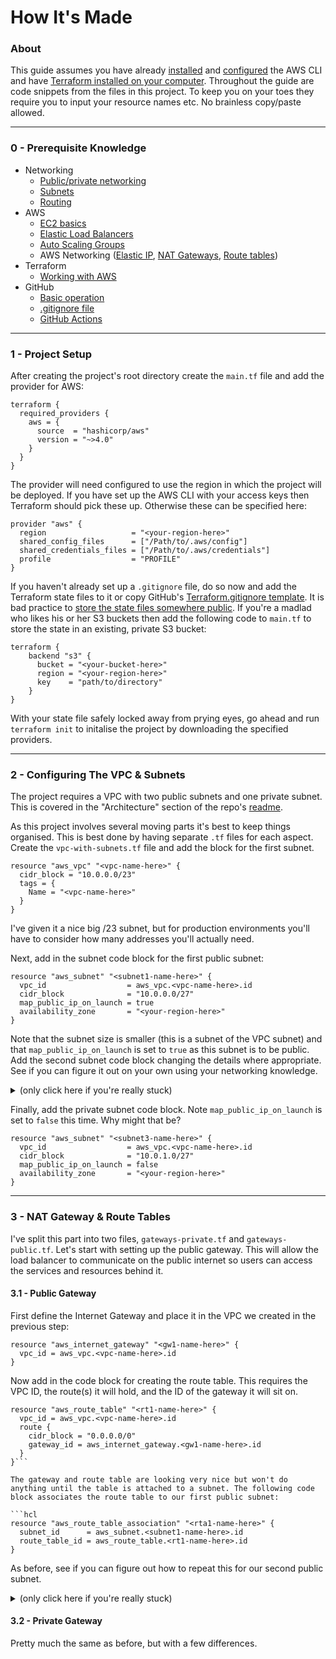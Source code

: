 # How It's Made

### About

This guide assumes you have already [installed](https://docs.aws.amazon.com/cli/latest/userguide/getting-started-install.html) and [configured](https://docs.aws.amazon.com/cli/latest/userguide/cli-chap-configure.htm) the AWS CLI and have [Terraform installed on your computer](https://developer.hashicorp.com/terraform/tutorials/aws-get-started/install-cli). Throughout the guide are code snippets from the files in this project. To keep you on your toes they require you to input your resource names etc. No brainless copy/paste allowed.

---
### 0 - Prerequisite Knowledge

- Networking
    - [Public/private networking](https://simple.wikipedia.org/wiki/IP_address)
    - [Subnets](https://www.dummies.com/article/technology/information-technology/networking/general-networking/network-administration-subnet-basics-184551/)
    - [Routing](https://www.dummies.com/article/technology/information-technology/networking/general-networking/network-basics-routers-185331/)
- AWS
    - [EC2 basics](https://docs.aws.amazon.com/AWSEC2/latest/UserGuide/concepts.html)
    - [Elastic Load Balancers](https://docs.aws.amazon.com/elasticloadbalancing/latest/userguide/what-is-load-balancing.html)
    - [Auto Scaling Groups](https://docs.aws.amazon.com/autoscaling/ec2/userguide/auto-scaling-groups.html)
    - AWS Networking ([Elastic IP](https://docs.aws.amazon.com/AWSEC2/latest/UserGuide/elastic-ip-addresses-eip.html), [NAT Gateways](https://docs.aws.amazon.com/vpc/latest/userguide/vpc-nat-gateway.html), [Route tables](https://docs.aws.amazon.com/vpc/latest/userguide/VPC_Route_Tables.html))
- Terraform
    - [Working with AWS](https://developer.hashicorp.com/terraform/tutorials/aws-get-started)
- GitHub
    - [Basic operation](https://docs.github.com/en/get-started/quickstart/hello-world)
    - [.gitignore file](https://docs.github.com/en/get-started/getting-started-with-git/ignoring-files)
    - [GitHub Actions](https://docs.github.com/en/actions/learn-github-actions/understanding-github-actions)

---

### 1 - Project Setup

After creating the project's root directory create the `main.tf` file and add the provider for AWS:

```hcl
terraform {
  required_providers {
    aws = {
      source  = "hashicorp/aws"
      version = "~>4.0"
    }
  }
}
```

The provider will need configured to use the region in which the project will be deployed. If you have set up the AWS CLI with your access keys then Terraform should pick these up. Otherwise these can be specified here:


```hcl
provider "aws" {
  region                   = "<your-region-here>"
  shared_config_files      = ["/Path/to/.aws/config"]
  shared_credentials_files = ["/Path/to/.aws/credentials"]
  profile                  = "PROFILE"
}
```

If you haven't already set up a `.gitignore` file, do so now and add the Terraform state files to it or copy GitHub's [Terraform.gitignore template](https://github.com/github/gitignore/blob/main/Terraform.gitignore). It is bad practice to [store the state files somewhere public](https://developer.hashicorp.com/terraform/language/state/sensitive-data). If you're a madlad who likes his or her S3 buckets then add the following code to `main.tf` to store the state in an existing, private S3 bucket:

```hcl
terraform {
    backend "s3" {
      bucket = "<your-bucket-here>"
      region = "<your-region-here>"
      key    = "path/to/directory"
    }
}
```

With your state file safely locked away from prying eyes, go ahead and run `terraform init` to initalise the project by downloading the specified providers.

---

### 2 - Configuring The VPC & Subnets

The project requires a VPC with two public subnets and one private subnet. This is covered in the "Architecture" section of the repo's [readme](../README.md).

As this project involves several moving parts it's best to keep things organised. This is best done by having separate `.tf` files for each aspect. Create the `vpc-with-subnets.tf` file and add the block for the first subnet.

```hcl
resource "aws_vpc" "<vpc-name-here>" {
  cidr_block = "10.0.0.0/23"
  tags = {
    Name = "<vpc-name-here>"
  }
}
```
I've given it a nice big /23 subnet, but for production environments you'll have to consider how many addresses you'll actually need.

Next, add in the subnet code block for the first public subnet:

```hcl
resource "aws_subnet" "<subnet1-name-here>" {
  vpc_id                  = aws_vpc.<vpc-name-here>.id
  cidr_block              = "10.0.0.0/27"
  map_public_ip_on_launch = true
  availability_zone       = "<your-region-here>"
}
```

Note that the subnet size is smaller (this is a subnet of the VPC subnet) and that `map_public_ip_on_launch` is set to `true` as this subnet is to be public. Add the second subnet code block changing the details where appropriate. See if you can figure it out on your own using your networking knowledge.

<details>
<summary>(only click here if you're really stuck)</summary>

The second subnet starts after the end of the first subnet. The mask is a /27 which gives us 32 addresses. Starting at address 0, the next subnet begins at 10.0.0.32. The subnet name is different to the first subnet and `map_public_ip_on_launch` is set to `true`.
```hcl
resource "aws_subnet" "<subnet2-name-here>" {
  vpc_id                  = aws_vpc.<vpc-name-here>.id
  cidr_block              = "10.0.0.32/27"
  map_public_ip_on_launch = true
  availability_zone       = "<your-region-here>"
}
```

Hopefull you're just here checking your work, if not then never mind champ you'll get it next time. I believe in you.
</details>

Finally, add the private subnet code block. Note `map_public_ip_on_launch` is set to `false` this time. Why might that be?

```hcl
resource "aws_subnet" "<subnet3-name-here>" {
  vpc_id                  = aws_vpc.<vpc-name-here>.id
  cidr_block              = "10.0.1.0/27"
  map_public_ip_on_launch = false
  availability_zone       = "<your-region-here>"
}
```
---

### 3 - NAT Gateway & Route Tables

I've split this part into two files, `gateways-private.tf` and `gateways-public.tf`. Let's start with setting up the public gateway. This will allow the load balancer to communicate on the public internet so users can access the services and resources behind it.

#### 3.1 - Public Gateway

First define the Internet Gateway and place it in the VPC we created in the previous step:

```hcl
resource "aws_internet_gateway" "<gw1-name-here>" {
  vpc_id = aws_vpc.<vpc-name-here>.id
}
```

Now add in the code block for creating the route table. This requires the VPC ID, the route(s) it will hold, and the ID of the gateway it will sit on.

```hcl
resource "aws_route_table" "<rt1-name-here>" {
  vpc_id = aws_vpc.<vpc-name-here>.id
  route {
    cidr_block = "0.0.0.0/0"
    gateway_id = aws_internet_gateway.<gw1-name-here>.id
  }
}```

The gateway and route table are looking very nice but won't do anything until the table is attached to a subnet. The following code block associates the route table to our first public subnet:

```hcl
resource "aws_route_table_association" "<rta1-name-here>" {
  subnet_id      = aws_subnet.<subnet1-name-here>.id
  route_table_id = aws_route_table.<rt1-name-here>.id
}
```

As before, see if you can figure out how to repeat this for our second public subnet.

<details>
<summary>(only click here if you're really stuck)</summary>

```hcl
resource "aws_route_table_association" "<rta2-name-here>" {
  subnet_id      = aws_subnet.<subnet2-name-here>.id
  route_table_id = aws_route_table.<rt1-name-here>.id
}
```
</details>

#### 3.2 - Private Gateway

Pretty much the same as before, but with a few differences.